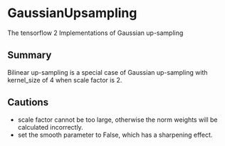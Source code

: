 # GaussianUpsampling
The tensorflow 2 Implementations of Gaussian up-sampling

## Summary
Bilinear up-sampling is a special case of Gaussian up-sampling with kernel_size of 4 when scale factor is 2.
 
## Cautions
* scale factor cannot be too large, otherwise the norm weights will be calculated incorrectly.
* set the smooth parameter to False, which has a sharpening effect.